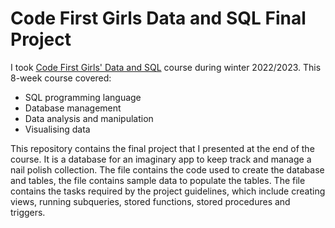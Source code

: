 # Code First Girls Data and SQL Final Project

I took [Code First Girls' Data and SQL](https://codefirstgirls.com/courses/classes/coding-kickstarter/) course during winter 2022/2023. This 8-week course covered:
- SQL programming language
- Database management
- Data analysis and manipulation
- Visualising data

This repository contains the final project that I presented at the end of the course. It is a database for an imaginary app to keep track and manage a nail polish collection. The file contains the code used to create the database and tables, the file contains sample data to populate the tables. The file contains the tasks required by the project guidelines, which include creating views, running subqueries, stored functions, stored procedures and triggers.
